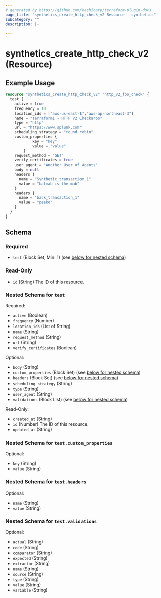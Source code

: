 ```yaml
---
# generated by https://github.com/hashicorp/terraform-plugin-docs
page_title: "synthetics_create_http_check_v2 Resource - synthetics"
subcategory: ""
description: |-
  
---
```


# synthetics_create_http_check_v2 (Resource)



## Example Usage

```terraform
resource "synthetics_create_http_check_v2" "http_v2_foo_check" {
  test {
    active = true 
    frequency = 10
    location_ids = ["aws-us-east-1","aws-ap-northeast-3"]
    name = "Terraform1 - HTTP V2 Checkaroo"
    type = "http"
    url = "https://www.splunk.com"
    scheduling_strategy = "round_robin"
    custom_properties {
			key = "key"
			value = "value"
		}
    request_method = "GET"
    verify_certificates = true
    user_agent = "Another User of Agents"
    body = null
    headers {
      name = "Synthetic_transaction_1"
      value = "batmab is the mab"
    }
    headers {
      name = "back_transaction_1"
      value = "peeko"
    }
  }    
}
```

<!-- schema generated by tfplugindocs -->
## Schema

### Required

- `test` (Block Set, Min: 1) (see [below for nested schema](#nestedblock--test))

### Read-Only

- `id` (String) The ID of this resource.

<a id="nestedblock--test"></a>
### Nested Schema for `test`

Required:

- `active` (Boolean)
- `frequency` (Number)
- `location_ids` (List of String)
- `name` (String)
- `request_method` (String)
- `url` (String)
- `verify_certificates` (Boolean)

Optional:

- `body` (String)
- `custom_properties` (Block Set) (see [below for nested schema](#nestedblock--test--custom_properties))
- `headers` (Block Set) (see [below for nested schema](#nestedblock--test--headers))
- `scheduling_strategy` (String)
- `type` (String)
- `user_agent` (String)
- `validations` (Block List) (see [below for nested schema](#nestedblock--test--validations))

Read-Only:

- `created_at` (String)
- `id` (Number) The ID of this resource.
- `updated_at` (String)

<a id="nestedblock--test--custom_properties"></a>
### Nested Schema for `test.custom_properties`

Optional:

- `key` (String)
- `value` (String)


<a id="nestedblock--test--headers"></a>
### Nested Schema for `test.headers`

Optional:

- `name` (String)
- `value` (String)


<a id="nestedblock--test--validations"></a>
### Nested Schema for `test.validations`

Optional:

- `actual` (String)
- `code` (String)
- `comparator` (String)
- `expected` (String)
- `extractor` (String)
- `name` (String)
- `source` (String)
- `type` (String)
- `value` (String)
- `variable` (String)


